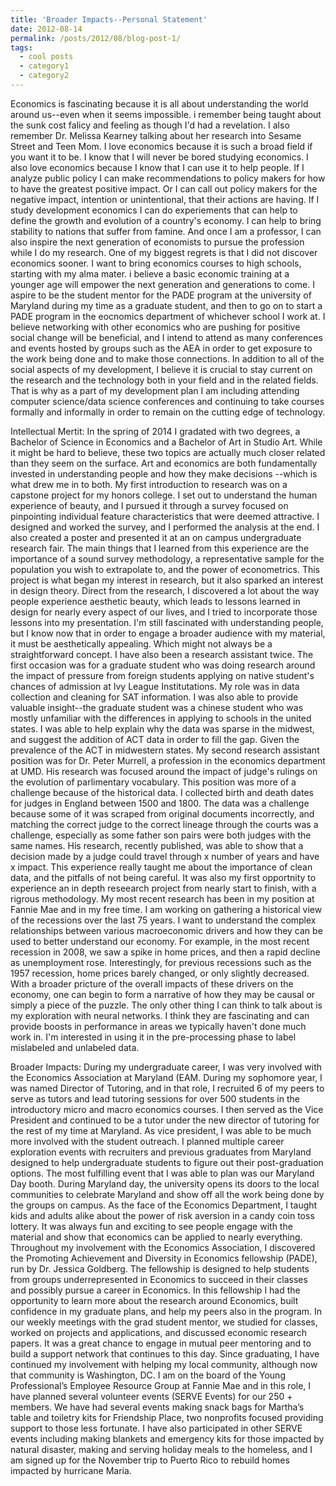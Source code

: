 ```yaml
---
title: 'Broader Impacts--Personal Statement'
date: 2012-08-14
permalink: /posts/2012/08/blog-post-1/
tags:
  - cool posts
  - category1
  - category2
---
```

Economics is fascinating because it is all about understanding the world around us--even when it seems impossible. i remember being taught about the sunk cost falicy and feeling as though I'd had a revelation. I also remember Dr. Melissa Kearney talking about her research into Sesame Street and Teen Mom. I love economics because it is such a broad field if you want it to be. I know that I will never be bored studying economics. I also love economics because I know that I can use it to help people. If I analyze public policy I can make recommendations to policy makers for how to have the greatest positive impact. Or I can call out policy makers for the negative impact, intention or unintentional, that their actions are having. If I study development economics I can do experiements that can help to define the growth and evolution of a country's economy. I can help to bring stability to nations that suffer from famine. And once I am a professor, I can also inspire the next generation of economists to pursue the profession while I do my research. One of my biggest regrets is that I did not discover economics sooner. I want to bring economics courses to high schools, starting with my alma mater. i believe a basic economic training at a younger age will empower the next generation and generations to come. I aspire to be the student mentor for the PADE program at the university of Maryland during my time as a graduate student, and then to go on to start a PADE program in the eocnomics department of whichever school I work at. I believe networking with other economics who are pushing for positive social change will be beneficial, and I intend to attend as many conferences and events hosted by groups such as the AEA in order to get exposure to the work being done and to make those connections. In addition to all of the social aspects of my development, I believe it is crucial to stay current on the research and the technology both in your field and in the related fields. That is why as a part of my development plan I am including attending computer science/data science conferences and continuing to take courses formally and informally in order to remain on the cutting edge of technology.


Intellectual Mertit:
In the spring of 2014 I gradated with two degrees, a Bachelor of Science in Economics and a Bachelor of Art in Studio Art. While it might be hard to believe, these two topics are actually much closer related than they seem on the surface. Art and economics are both fundamentally invested in understanding people and how they make decisions --which is what drew me in to both. My first introduction to research was on a capstone project for my honors college. I set out to understand the human experience of beauty, and I pursued it through a survey focused on pinpointing individual feature characteristics that were deemed attractive. I designed and worked the survey, and I performed the analysis at the end. I also created a poster and presented it at an on campus undergraduate research fair. The main things that I learned from this experience are the importance of a sound survey methodology, a representative sample for the population you wish to extrapolate to, and the power of econometrics. This project is what began my interest in research, but it also sparked an interest in design theory. Direct from the research, I discovered a lot about the way people experience aesthetic beauty, which leads to lessons learned in design for nearly every aspect of our lives, and I tried to incorporate those lessons into my presentation. I'm still fascinated with understanding people, but I know now that in order to engage a broader audience with my material, it must be aesthetically appealing. Which might not always be a straightforward concept. I have also been a research assistant twice. The first occasion was for a graduate student who was doing research around the impact of pressure from foreign students applying on native student's chances of admission at Ivy League Institutations. My role was in data collection and cleaning for SAT information. I was also able to provide valuable insight--the graduate student was a chinese student who was mostly unfamiliar with the differences in applying to schools in the united states. I was able to help explain why the data was sparse in the midwest, and suggest the addition of ACT data in order to fill the gap. Given the prevalence of the ACT in midwestern states. My second research assistant position was for Dr. Peter Murrell, a profession in the economics department at UMD. His research was focused around the impact of judge's rulings on the evolution of parlimentary vocabulary. This position was more of a challenge because of the historical data. I collected birth and death dates for judges in England between 1500 and 1800. The data was a challenge because some of it was scraped from original documents incorrectly, and matching the correct judge to the correct lineage through the courts was a challenge, especially as some father son pairs were both judges with the same names. His research, recently published, was able to show that a decision made by a judge could travel through x number of years and have x impact. This experience really taught me about the importance of clean data, and the pitfalls of not being careful. It was also my first opportnity to experience an in depth reseearch project from nearly start to finish, with a rigrous methodology. My most recent research has been in my position at Fannie Mae and in my free time. I am working on gathering a historical view of the recessions over the last 75 years. I want to understand the complex relationships between various macroeconomic drivers and how they can be used to better understand our economy. For example, in the most recent recession in 2008, we saw a spike in home prices, and then a rapid decline as unemployment rose. Interestingly, for previous recessions such as the 1957 recession, home prices barely changed, or only slightly decreased. With a broader pricture of the overall impacts of these drivers on the economy, one can begin to form a narrative of how they may be causal or simply a piece of the puzzle. The only other thing I can think to talk about is my exploration with neural networks. I think they are fascinating and can provide boosts in performance in areas we typically haven't done much work in. I'm interested in using it in the pre-processing phase to label mislabeled and unlabeled data.



Broader Impacts:
During my undergraduate career, I was very involved with the Economics Association at Maryland (EAM. During my sophomore year, I was named Director of Tutoring, and in that role, I recruited 6 of my peers to serve as tutors and lead tutoring sessions for over 500 students in the introductory micro and macro economics courses. I then served as the Vice President and continued to be a tutor under the new director of tutoring for the rest of my time at Maryland. As vice president, I was able to be much more involved with the student outreach. I planned multiple career exploration events with recruiters and previous graduates from Maryland designed to help undergraduate students to figure out their post-graduation options. The most fulfilling event that I was able to plan was our Maryland Day booth. During Maryland day, the university opens its doors to the local communities to celebrate Maryland and show off all the work being done by the groups on campus. As the face of the Economics Department, I taught kids and adults alike about the power of risk aversion in a candy coin toss lottery. It was always fun and exciting to see people engage with the material and show that economics can be applied to nearly everything. 
Throughout my involvement with the Economics Association, I discovered the Promoting Achievement and Diversity in Economics fellowship (PADE), run by Dr. Jessica Goldberg. The fellowship is designed to help students from groups underrepresented in Economics to succeed in their classes and possibly pursue a career in Economics. In this fellowship I had the opportunity to learn more about the research around Economics, built confidence in my graduate plans, and help my peers also in the program. In our weekly meetings with the grad student mentor, we studied for classes, worked on projects and applications, and discussed economic research papers. It was a great chance to engage in mutual peer mentoring and to build a support network that continues to this day. 
Since graduating, I have continued my involvement with helping my local community, although now that community is Washington, DC. I am on the board of the Young Professional’s Employee Resource Group at Fannie Mae and in this role,  I have planned several volunteer events (SERVE Events) for our 250 + members. We have had several events making snack bags for Martha’s table and toiletry kits for Friendship Place, two nonprofits focused providing support to those less fortunate. I have also participated in other SERVE events including making blankets and emergency kits for those impacted by natural disaster, making and serving holiday meals to the homeless, and I am signed up for the November trip to Puerto Rico to rebuild homes impacted by hurricane Maria. 
